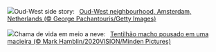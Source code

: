 ![](https://www.bing.com/th?id=OHR.BlueAmsterdam_EN-GB2503528249_UHD.jpg&w=1000)Oud-West side story:&nbsp;&ensp;[Oud-West neighbourhood, Amsterdam, Netherlands (© George Pachantouris/Getty Images)](https://www.bing.com/th?id=OHR.BlueAmsterdam_EN-GB2503528249_UHD.jpg)
<br><br/>
![](https://www.bing.com/th?id=OHR.CrabappleChaffinch_PT-BR1131580779_UHD.jpg&w=1000)Chama de vida em meio a neve:&nbsp;&ensp;[Tentilhão macho pousado em uma macieira (© Mark Hamblin/2020VISION/Minden Pictures)](https://www.bing.com/th?id=OHR.CrabappleChaffinch_PT-BR1131580779_UHD.jpg)
<br><br/>

